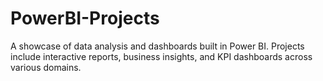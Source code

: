 # PowerBI-Projects
A showcase of data analysis and dashboards built in Power BI. Projects include interactive reports, business insights, and KPI dashboards across various domains.
